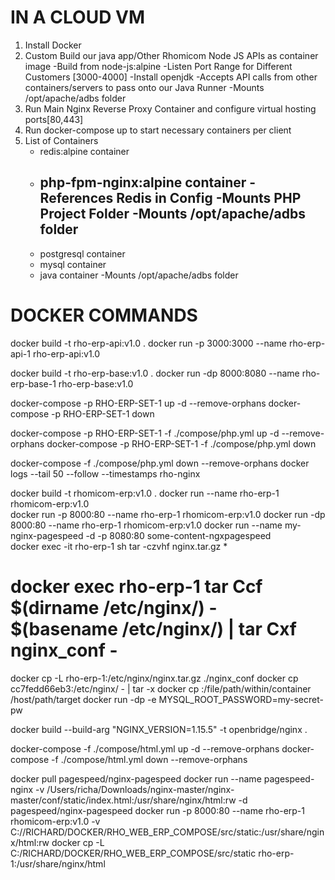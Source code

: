# IN A CLOUD VM
1. Install Docker
2. Custom Build our java app/Other Rhomicom Node JS APIs as container image
   -Build from node-js:alpine
   -Listen Port Range for Different Customers [3000-4000]
   -Install openjdk
   -Accepts API calls from other containers/servers to pass onto our Java Runner
   -Mounts /opt/apache/adbs folder
3. Run Main Nginx Reverse Proxy Container and configure virtual hosting ports[80,443]
4. Run docker-compose up to start necessary containers per client
5. List of Containers
   - redis:alpine container
   * php-fpm-nginx:alpine container
     -References Redis in Config
     -Mounts PHP Project Folder
     -Mounts /opt/apache/adbs folder
     -
   * postgresql container
   * mysql container
   * java container
     -Mounts /opt/apache/adbs folder

# DOCKER COMMANDS
docker build -t rho-erp-api:v1.0 .
docker run -p 3000:3000 --name rho-erp-api-1 rho-erp-api:v1.0


docker build -t rho-erp-base:v1.0 .
docker run -dp 8000:8080 --name rho-erp-base-1 rho-erp-base:v1.0

docker-compose -p RHO-ERP-SET-1 up -d --remove-orphans 
docker-compose -p RHO-ERP-SET-1 down

docker-compose -p RHO-ERP-SET-1 -f ./compose/php.yml up -d --remove-orphans 
docker-compose -p RHO-ERP-SET-1 -f ./compose/php.yml down

docker-compose -f ./compose/php.yml down --remove-orphans
docker logs --tail 50 --follow --timestamps rho-nginx

docker build -t rhomicom-erp:v1.0 .
docker run --name rho-erp-1 rhomicom-erp:v1.0  
docker run -p 8000:80 --name rho-erp-1 rhomicom-erp:v1.0
docker run -dp 8000:80 --name rho-erp-1 rhomicom-erp:v1.0
docker run --name my-nginx-pagespeed -d -p 8080:80 some-content-ngxpagespeed  
docker exec -it rho-erp-1 sh
tar -czvhf nginx.tar.gz \*

# docker exec rho-erp-1 tar Ccf $(dirname /etc/nginx/) - $(basename /etc/nginx/) | tar Cxf nginx_conf -

docker cp -L rho-erp-1:/etc/nginx/nginx.tar.gz ./nginx_conf
docker cp cc7fedd66eb3:/etc/nginx/ - | tar -x
docker cp <containerId>:/file/path/within/container /host/path/target
docker run -dp -e MYSQL_ROOT_PASSWORD=my-secret-pw

docker build --build-arg "NGINX_VERSION=1.15.5" -t openbridge/nginx .

docker-compose -f ./compose/html.yml up -d --remove-orphans
docker-compose -f ./compose/html.yml down --remove-orphans

docker pull pagespeed/nginx-pagespeed
docker run --name pagespeed-nginx -v /Users/richa/Downloads/nginx-master/nginx-master/conf/static/index.html:/usr/share/nginx/html:rw -d pagespeed/nginx-pagespeed
docker run -p 8000:80 --name rho-erp-1 rhomicom-erp:v1.0 -v C://RICHARD/DOCKER/RHO_WEB_ERP_COMPOSE/src/static:/usr/share/nginx/html:rw
docker cp -L C:/RICHARD/DOCKER/RHO_WEB_ERP_COMPOSE/src/static rho-erp-1:/usr/share/nginx/html
